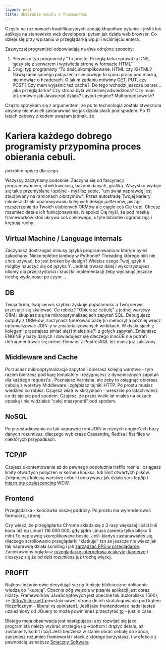```yaml
---
layout: post
title: Obieranie cebuli z frameworków
---
```


Często na rozmowach kwalifikacyjnych zadaję kłopotliwe pytanie - jeśli ktoś aplikuje na stanowisko web developera, pytam jak działa web browser. Co dzieje się przy wpisaniu w przeglądarkę wp.pl i wciśnięciu entera.

Zazwyczaj programiści odpowiadają na dwa odrębne sposoby:

1. Pierwszy typ programisty "To proste. Przeglądarka sprawdza DNS, łączy się z serwerem i wyświetla stronę w formacie HTML"
2. Drugi typ programisty "To dość skomplikowane. HTML czy XHTML? Nawiązanie samego połączenia sieciowego to sporo pracy pod maską, nie mówiąc o headerach. O jakim żądaniu mówimy GET, PUT, czy POST? Czy mam wyjaśnić też cache?. Do tego wchodzi jeszcze parser... jaka przeglądarka? Czy strona była wcześniej odwiedzona? Czy mam też omówić jak Javascript działa? Layout engine? Multiprocesowość? 

Często spotykam się z argumentem, że po to technologia została stworzona abyśmy nie musieli zastanawiać się jak działa stack pod spodem. Po 11 latach zabawy z kodem uważam jednak, że

# Kariera każdego dobrego programisty przypomina proces obierania cebuli. 

pokrótce opiszę dlaczego.

Wszyscy zaczynamy podobnie. Zaczyna się od fascynacji programowaniem, obiektowością, bazami danych, grafiką. Wszystko wydaje się takie przemyślane i spójne - myślisz sobie, "ten świat naprawdę jest zbudowany na ramionach olbrzymów". Przez autostradę Twojej kariery mkniesz dzięki opanowywaniu kolejnych design patternów, pisząc rozszerzenia do Twoich ulubionych ORMów ale ciągle coś Cię trapi. Chcesz rozumieć detale ich funkcjonawania. Niepokoi Cię myśl, że pod maską frameworków ktoś ukrywa coś ciekawego, użyte biblioteki ograniczają i krępują ruchy. 

## Virtual Machine / Language internals

Zaczynasz dostrzegać minusy języka programowania w którym byłeś zakochany. Niekompletne lambdy w Pythonie? Threading którego nikt nie chce używać, bo jest broken by design? Widzisz czego Twój język X mógłby nauczyć się od języka Y. Jednak trwasz dalej i wykorzystujesz idiomy dla przejrzystości i kruczki implementacji żeby wycisnąć jeszcze trochę wydajności po czym ...

## DB

Twoja firma, twój serwis szybko zyskuje popularność a Twój serwis przestaje się skalować. Co robisz? "Obierasz cebulę" z jednej warstwy ORM i skupiasz się na mikrooptymalizacjach zapytań SQL. Debugujesz outputy z ORM-ów, zaczynasz tune'ować bazę (in memory) a później wręcz optymalizować JOIN-y w zmaterializowanych widokach. W dyskusjach z kolegami przestajesz śmiać się(śmiałeś sie?) z gołych zapytań. Zmieniasz ENGINE'y bazy danych i dowiadujesz się dlaczego InnoDB nie potrafi defragmentować się online. Romans z PostresSQL też masz już zaliczony. 

## Middleware and Cache

Porzucasz mikrooptymalizacje zapytań i obierasz kolejną warstwę - tym razem bierzesz pod lupę template'y i rezygnujesz z dynamicznych zapytań dla każdego request'a . Poznajesz Varnisha, ale żeby to osiągnąć obierasz cebulę z warstwy Middleware i zgłębiasz tajniki HTTP. Po prostu musisz wiedzieć co robisz. Czujesz wiatr w skrzydłach - wreszcie po latach wiesz co dzieje się pod spodem. Czujesz, że przez wiele lat miałeś na oczach opaskę i nie widziałeś "całej maszynerii" pod spodem. 

## NoSQL

Po przestudiowaniu co tak naprawdę robi JOIN w różnych engine'ach bazy danych rozumiesz, dlaczego wybierasz Cassandrę, Redisa i flat files w niektórych przypadkach. 

## TCP/IP

Czujesz ukontentowanie aż do pewnego popołudnia traffic rośnie i osiągasz limity otwartych połączeń w kernelu linuksa, lub limit otwartych plików. Zdejmujesz kolejną warstwę cebuli i odkrywasz jak działa stos tcp/ip i [interrupts coalescencing](https://wiki.chipp.ch/twiki/pub/CmsTier3/NodeTypeFileServerHPDL380G7/ols2009-pages-169-1842.pdf)
WOW.

## Frontend

Przeglądarka - końcówka naszej podróży. Po prostu ma wyrenderować formularz, stronę. 

Czy wiesz, że przeglądarka Chrome składa się z 3 razy większej ilości linii kodu niż np Linux? (16 000 000,  gdy jądro Linuxa zawiera tylko blisko 5 mln) To naprawdę skomplikowane bestie. Jeśli kiedyś zastanawiałeś się, dlaczego scrollowanie przeglądarki "klatkuje" tzn że jeszcze nie wiesz jak tak naprawdę działa scrolling i jak [zarządzać FPS w przeglądarce]( http://www.html5rocks.com/en/tutorials/speed/html5/). Zaciekawiony oglądasz [przeglądarkę internetową w ukrytej kamerze](https://www.youtube.com/watch?v=2xm2IjniJOk) i cieszysz się że od dziś rozumiesz już trochę więcej.

## PROFIT

Najlepsi inżynierowie decydująć się na funkcje biblioteczne dokładnie wiedzą co "kupują". Obecnie póg wejścia w pisanie aplikacji jest coraz niższy. Frameworków JavaScriptowych jest obecnie tak dużo(blisko 1500), że  (http://jster.net)[powstała nawet strona do ich skatalogowania pod kątem filozoficznym - liberal vs opiniated]. Jeśli jako frontendowiec nadal jesteś uzależniony od JQuery to może powinieneś przeczytać [to](http://youmightnotneedjquery.com) - just in case.

Dlatego moja obserwacja jest następująca: aby rozwijać się jako programista należy wybrać strategię up->bottom i drążyć detale, aż zostanie tylko bit i bajt.Jeśli będziesz w stanie obrać cebulę do końca, zaczniesz rozumieć frameworki i stack z którego korzystasz, i w efekcie z pewnością usmażysz [Smaczny Software](https://www.youtube.com/watch?v=khtLkmpM28I&spfreload=10)


